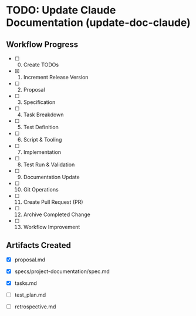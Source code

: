 # TODO: Update Claude Documentation (update-doc-claude)

## Workflow Progress
- [ ] 0. Create TODOs
- [x] 1. Increment Release Version
- [ ] 2. Proposal
- [ ] 3. Specification
- [ ] 4. Task Breakdown
- [ ] 5. Test Definition
- [ ] 6. Script & Tooling
- [ ] 7. Implementation
- [ ] 8. Test Run & Validation
- [ ] 9. Documentation Update
- [ ] 10. Git Operations
- [ ] 11. Create Pull Request (PR)
- [ ] 12. Archive Completed Change
- [ ] 13. Workflow Improvement

## Artifacts Created
- [x] proposal.md
- [x] specs/project-documentation/spec.md
- [x] tasks.md
- [ ] test_plan.md
- [ ] retrospective.md




